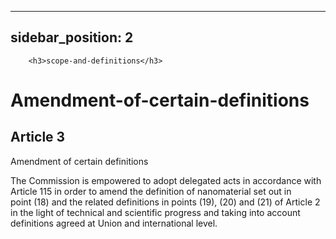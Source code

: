 
---
sidebar_position: 2
---
        <h3>scope-and-definitions</h3>
<h1>Amendment-of-certain-definitions</h1>
<h2>Article 3</h2>
   <p class="stitle-article-norm">Amendment of certain definitions</p>
   <p class="norm">The Commission is empowered to adopt delegated acts 
in accordance with Article&nbsp;115 in order to amend the definition of 
nanomaterial set out in point&nbsp;(18) and the related definitions in 
points&nbsp;(19), (20) and (21) of Article&nbsp;2 in the light of 
technical and scientific progress and taking into account definitions 
agreed at Union and international level.</p>